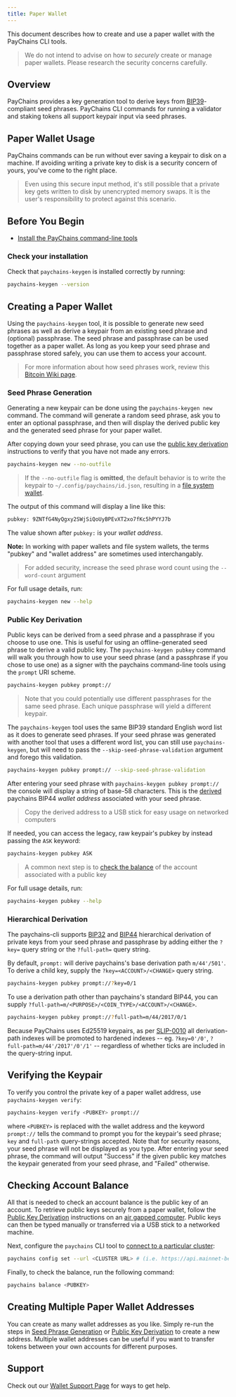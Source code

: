 ```yaml
---
title: Paper Wallet
---
```


This document describes how to create and use a paper wallet with the PayChains CLI
tools.

> We do not intend to advise on how to _securely_ create or manage paper wallets. Please research the security concerns carefully.

## Overview

PayChains provides a key generation tool to derive keys from
[BIP39](https://github.com/bitcoin/bips/blob/master/bip-0039.mediawiki)-compliant
seed phrases. PayChains CLI commands for running a validator and staking tokens all
support keypair input via seed phrases.

## Paper Wallet Usage

PayChains commands can be run without ever saving a keypair to disk on a machine.
If avoiding writing a private key to disk is a security concern of yours, you've
come to the right place.

> Even using this secure input method, it's still possible that a private key gets written to disk by unencrypted memory swaps. It is the user's responsibility to protect against this scenario.

## Before You Begin

- [Install the PayChains command-line tools](../cli/install-paychains-cli-tools.md)

### Check your installation

Check that `paychains-keygen` is installed correctly by running:

```bash
paychains-keygen --version
```

## Creating a Paper Wallet

Using the `paychains-keygen` tool, it is possible to generate new seed phrases as
well as derive a keypair from an existing seed phrase and (optional) passphrase.
The seed phrase and passphrase can be used together as a paper wallet. As long
as you keep your seed phrase and passphrase stored safely, you can use them to
access your account.

> For more information about how seed phrases work, review this [Bitcoin Wiki page](https://en.bitcoin.it/wiki/Seed_phrase).

### Seed Phrase Generation

Generating a new keypair can be done using the `paychains-keygen new` command. The
command will generate a random seed phrase, ask you to enter an optional
passphrase, and then will display the derived public key and the generated seed
phrase for your paper wallet.

After copying down your seed phrase, you can use the
[public key derivation](#public-key-derivation) instructions to verify that you
have not made any errors.

```bash
paychains-keygen new --no-outfile
```

> If the `--no-outfile` flag is **omitted**, the default behavior is to write the keypair to `~/.config/paychains/id.json`, resulting in a [file system wallet](file-system-wallet.md).

The output of this command will display a line like this:

```bash
pubkey: 9ZNTfG4NyQgxy2SWjSiQoUyBPEvXT2xo7fKc5hPYYJ7b
```

The value shown after `pubkey:` is your _wallet address_.

**Note:** In working with paper wallets and file system wallets, the terms "pubkey"
and "wallet address" are sometimes used interchangably.

> For added security, increase the seed phrase word count using the `--word-count` argument

For full usage details, run:

```bash
paychains-keygen new --help
```


### Public Key Derivation

Public keys can be derived from a seed phrase and a passphrase if you choose to
use one. This is useful for using an offline-generated seed phrase to derive a
valid public key. The `paychains-keygen pubkey` command will walk you through how
to use your seed phrase (and a passphrase if you chose to use one) as a signer
with the paychains command-line tools using the `prompt` URI scheme.

```bash
paychains-keygen pubkey prompt://
```

> Note that you could potentially use different passphrases for the same seed phrase. Each unique passphrase will yield a different keypair.

The `paychains-keygen` tool uses the same BIP39 standard English word list as it
does to generate seed phrases. If your seed phrase was generated with another
tool that uses a different word list, you can still use `paychains-keygen`, but
will need to pass the `--skip-seed-phrase-validation` argument and forego this
validation.

```bash
paychains-keygen pubkey prompt:// --skip-seed-phrase-validation
```

After entering your seed phrase with `paychains-keygen pubkey prompt://` the console
will display a string of base-58 characters. This is the [derived](#hierarchical-derivation) paychains BIP44 _wallet address_
associated with your seed phrase.

> Copy the derived address to a USB stick for easy usage on networked computers

If needed, you can access the legacy, raw keypair's pubkey by instead passing the `ASK` keyword:

```bash
paychains-keygen pubkey ASK
```

> A common next step is to [check the balance](#checking-account-balance) of the account associated with a public key

For full usage details, run:

```bash
paychains-keygen pubkey --help
```

### Hierarchical Derivation

The paychains-cli supports
[BIP32](https://github.com/bitcoin/bips/blob/master/bip-0032.mediawiki) and
[BIP44](https://github.com/bitcoin/bips/blob/master/bip-0044.mediawiki)
hierarchical derivation of private keys from your seed phrase and passphrase by
adding either the `?key=` query string or the `?full-path=` query string.

By default, `prompt:` will derive paychains's base derivation path `m/44'/501'`. To
derive a child key, supply the `?key=<ACCOUNT>/<CHANGE>` query string.

```bash
paychains-keygen pubkey prompt://?key=0/1
```

To use a derivation path other than paychains's standard BIP44, you can supply `?full-path=m/<PURPOSE>/<COIN_TYPE>/<ACCOUNT>/<CHANGE>`.

```bash
paychains-keygen pubkey prompt://?full-path=m/44/2017/0/1
```

Because PayChains uses Ed25519 keypairs, as per
[SLIP-0010](https://github.com/satoshilabs/slips/blob/master/slip-0010.md) all
derivation-path indexes will be promoted to hardened indexes -- eg.
`?key=0'/0'`, `?full-path=m/44'/2017'/0'/1'` -- regardless of whether ticks are
included in the query-string input.

## Verifying the Keypair

To verify you control the private key of a paper wallet address, use
`paychains-keygen verify`:

```bash
paychains-keygen verify <PUBKEY> prompt://
```

where `<PUBKEY>` is replaced with the wallet address and the keyword `prompt://`
tells the command to prompt you for the keypair's seed phrase; `key` and
`full-path` query-strings accepted. Note that for security reasons, your seed
phrase will not be displayed as you type. After entering your seed phrase, the
command will output "Success" if the given public key matches the keypair
generated from your seed phrase, and "Failed" otherwise.

## Checking Account Balance

All that is needed to check an account balance is the public key of an account.
To retrieve public keys securely from a paper wallet, follow the
[Public Key Derivation](#public-key-derivation) instructions on an
[air gapped computer](<https://en.wikipedia.org/wiki/Air_gap_(networking)>).
Public keys can then be typed manually or transferred via a USB stick to a
networked machine.

Next, configure the `paychains` CLI tool to
[connect to a particular cluster](../cli/choose-a-cluster.md):

```bash
paychains config set --url <CLUSTER URL> # (i.e. https://api.mainnet-beta.paychains.com)
```

Finally, to check the balance, run the following command:

```bash
paychains balance <PUBKEY>
```

## Creating Multiple Paper Wallet Addresses

You can create as many wallet addresses as you like. Simply re-run the
steps in [Seed Phrase Generation](#seed-phrase-generation) or
[Public Key Derivation](#public-key-derivation) to create a new address.
Multiple wallet addresses can be useful if you want to transfer tokens between
your own accounts for different purposes.

## Support

Check out our [Wallet Support Page](support.md) for ways to get help.
